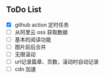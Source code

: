 ## ToDo List
- [x] github action 定时任务
- [ ] 从阿里云 oss 获取数据
- [ ] 基本的阅读功能
- [ ] 图片前后合并
- [ ] 无限滚动
- [ ] url记录篇章、页数，滚动时自动记录
- [ ] cdn 加速
